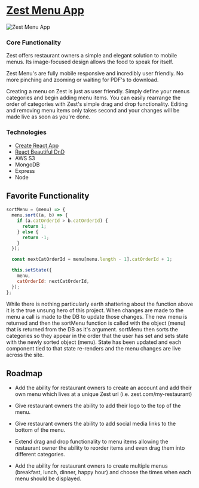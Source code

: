 # [Zest Menu App](https://blooming-hamlet-91667.herokuapp.com/)

![Zest Menu App](https://i.imgur.com/tIM1KIF.png)

### Core Functionality

Zest offers restaurant owners a simple and elegant solution to mobile menus. Its image-focused design allows the food to speak for itself.

Zest Menu's are fully mobile responsive and incredibly user friendly. No more pinching and zooming or waiting for PDF's to download.

Creating a menu on Zest is just as user friendly. Simply define your menus categories and begin adding menu items. You can easily rearrange the order of categories with Zest's simple drag and drop functionality. Editing and removing menu items only takes second and your changes will be made live as soon as you're done.

### Technologies

- [Create React App](https://github.com/facebook/create-react-app)
- [React Beautiful DnD](https://github.com/atlassian/react-beautiful-dnd)
- AWS S3
- MongoDB
- Express
- Node

## Favorite Functionality

```javascript
sortMenu = (menu) => {
  menu.sort((a, b) => {
    if (a.catOrderId > b.catOrderId) {
      return 1;
    } else {
      return -1;
    }
  });

  const nextCatOrderId = menu[menu.length - 1].catOrderId + 1;

  this.setState({
    menu,
    catOrderId: nextCatOrderId,
  });
};
```

While there is nothing particularly earth shattering about the function above it is the true unsung hero of this project. When changes are made to the menu a call is made to the DB to update those changes. The new menu is returned and then the sortMenu function is called with the object (menu) that is returned from the DB as it's argument. sortMenu then sorts the categories so they appear in the order that the user has set and sets state with the newly sorted object (menu). State has been updated and each component tied to that state re-renders and the menu changes are live across the site.

## Roadmap

- Add the ability for restaurant owners to create an account and add their own menu which lives at a unique Zest url (i.e. zest.com/my-restaurant)

- Give restaurant owners the ability to add their logo to the top of the menu.

- Give restaurant owners the ability to add social media links to the bottom of the menu.

- Extend drag and drop functionality to menu items allowing the restaurant owner the ability to reorder items and even drag them into different categories.

- Add the ability for restaurant owners to create multiple menus (breakfast, lunch, dinner, happy hour) and choose the times when each menu should be displayed.
